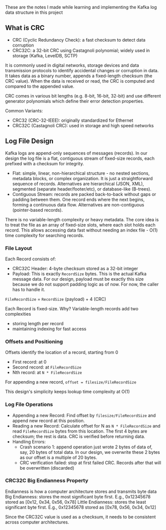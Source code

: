 These are the notes I made while learning and implementing the Kafka log data structure in this project

## What is CRC

- CRC (Cyclic Redundancy Check): a fast checksum to detect data corruption
- CRC32C: a 32-bit CRC using Castagnoli polynomial; widely used in storage (Kafka, LevelDB, SCTP)

It is commonly used in digital networks, storage devices and data transmission protocols to identify accidental changes or corruption in data. It takes data as a binary number, appends a fixed-length checksum (the CRC value). When the data is received or read, the CRC is computed and compared to the appended value.

CRC comes in various bit lengths (e.g. 8-bit, 16-bit, 32-bit) and use different generator polynomials which define their error detection properties.

Common Variants: 
  - CRC32 (CRC-32-IEEE): originally standardized for Ethernet
  - CRC32C (Castagnoli CRC): used in storage and high speed networks

## Log File Design

Kafka logs are append-only sequences of messages (records). In our design the log file is a flat, contiguous stream of fixed-size records, each prefixed with a checksum for integrity.

- Flat: simple, linear, non-hierarchical structure - no nested sections, metadata blocks, or complex organization. It is just a straightforward sequence of records. Alternatives are hierarchical (JSON, XML), segmented (separate header/footer/etc), or database-like (B-trees).
- Contiguous Stream: records are packed back-to-back without gaps or padding between them. One record ends where the next begins, forming a continuous data flow. Alternatives are non-contiguous (pointer-based records).

There is no variable-length complexity or heavy metadata. The core idea is to treat the file as an array of fixed-size slots, where each slot holds each record. This allows accessing data fast without needing an index file - O(1) time complexity for searching records.

### File Layout

Each Record consists of:
- CRC32C Header: 4-byte checksum stored as a 32-bit integer
- Payload: This is exactly `RecordSize` bytes. This is the actual Kafka message data. For our design, payload must be exactly this size because we do not support padding logic as of now. For now, the caller has to handle it.

`FileRecordSize` = `RecordSize` (payload) + 4 (CRC)

Each Record is fixed-size. Why? Variable-length records add two complexities
- storing length per record
- maintaining indexing for fast access

### Offsets and Positioning

Offsets identify the location of a record, starting from 0
- First record: at 0
- Second record: at `FileRecordSize`
- Nth record: at `N * FileRecordSize`

For appending a new record, `offset = filesize/FileRecordSize`

This design's simplicity keeps lookup time complexity at O(1)

### Log File Operations

- Appending a new Record: Find offset by `filesize/FileRecordSize` and append new record at this position.
- Reading a new Record: Calculate offset for N as `N * FileRecordSize` and read `FileRecordSize` bytes from this location. The first 4 bytes are checksum; the rest is data. CRC is verified before returning data.
- Handling Errors:
  - Crash scenario 1: append operation just wrote 2 bytes of data of, say, 20 bytes of total data. In our design, we overwrite these 2 bytes as our offset is a multiple of 20 bytes.
  - CRC verification failed: stop at first failed CRC. Records after that will be overwritten (discarded)

### CRC32C Big Endianness Property

Endianness is how a computer architecture stores and transmits byte data
Big Endianness: stores the most significant byte first. E.g., 0x12345678 stored as [0x12, 0x34, 0x56, 0x78]
Little Endianness: stores the least significant byte first. E.g., 0x12345678 stored as [0x78, 0x56, 0x34, 0x12]

Since the CRC32C value is used as a checksum, it needs to be consistent across computer architectures.